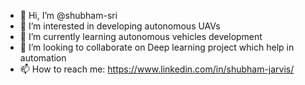 - 👋 Hi, I’m @shubham-sri
- 👀 I’m interested in developing autonomous UAVs
- 🌱 I’m currently learning autonomous vehicles development
- 💞️ I’m looking to collaborate on Deep learning project which help in automation
- 📫 How to reach me: https://www.linkedin.com/in/shubham-jarvis/

<!---
shubham-sri/shubham-sri is a ✨ special ✨ repository because its `README.md` (this file) appears on your GitHub profile.
You can click the Preview link to take a look at your changes.
--->
